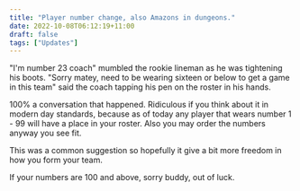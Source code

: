 ```yaml
---
title: "Player number change, also Amazons in dungeons."
date: 2022-10-08T06:12:19+11:00
draft: false
tags: ["Updates"]
---
```


"I'm number 23 coach" mumbled the rookie lineman as he was tightening his boots.
"Sorry matey, need to be wearing sixteen or below to get a game in this team" said the coach tapping his pen on the roster in his hands.

100% a conversation that happened. Ridiculous if you think about it in modern day standards, because as of today any player that wears number 1 - 99 will have a place in your roster. Also you may order the numbers anyway you see fit.

This was a common suggestion so hopefully it give a bit more freedom in how you form your team.

If your numbers are 100 and above, sorry buddy, out of luck.
